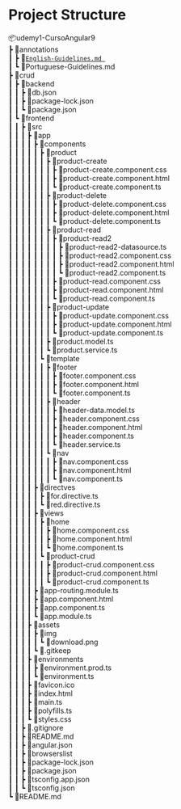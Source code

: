 # Project Structure  
  
📦udemy1-CursoAngular9  
 ┣ 📂annotations  
 ┃ ┣ 📜[`English-Guidelines.md `](https://github.com/Thiago-RM/Studies/blob/689f1c31336a80ee58bb33bca0532f2bc0517cc3/Front-Frameworks/Angular/udemy1-CursoAngular9/annotations/English-Guidelines.md)  
 ┃ ┗ 📜Portuguese-Guidelines.md  
 ┣ 📂crud  
 ┃ ┣ 📂backend  
 ┃ ┃ ┣ 📜db.json  
 ┃ ┃ ┣ 📜package-lock.json  
 ┃ ┃ ┗ 📜package.json  
 ┃ ┗ 📂frontend  
 ┃ ┃ ┣ 📂src  
 ┃ ┃ ┃ ┣ 📂app  
 ┃ ┃ ┃ ┃ ┣ 📂components  
 ┃ ┃ ┃ ┃ ┃ ┣ 📂product  
 ┃ ┃ ┃ ┃ ┃ ┃ ┣ 📂product-create  
 ┃ ┃ ┃ ┃ ┃ ┃ ┃ ┣ 📜product-create.component.css  
 ┃ ┃ ┃ ┃ ┃ ┃ ┃ ┣ 📜product-create.component.html  
 ┃ ┃ ┃ ┃ ┃ ┃ ┃ ┗ 📜product-create.component.ts  
 ┃ ┃ ┃ ┃ ┃ ┃ ┣ 📂product-delete  
 ┃ ┃ ┃ ┃ ┃ ┃ ┃ ┣ 📜product-delete.component.css  
 ┃ ┃ ┃ ┃ ┃ ┃ ┃ ┣ 📜product-delete.component.html  
 ┃ ┃ ┃ ┃ ┃ ┃ ┃ ┗ 📜product-delete.component.ts  
 ┃ ┃ ┃ ┃ ┃ ┃ ┣ 📂product-read  
 ┃ ┃ ┃ ┃ ┃ ┃ ┃ ┣ 📂product-read2  
 ┃ ┃ ┃ ┃ ┃ ┃ ┃ ┃ ┣ 📜product-read2-datasource.ts  
 ┃ ┃ ┃ ┃ ┃ ┃ ┃ ┃ ┣ 📜product-read2.component.css  
 ┃ ┃ ┃ ┃ ┃ ┃ ┃ ┃ ┣ 📜product-read2.component.html  
 ┃ ┃ ┃ ┃ ┃ ┃ ┃ ┃ ┗ 📜product-read2.component.ts  
 ┃ ┃ ┃ ┃ ┃ ┃ ┃ ┣ 📜product-read.component.css  
 ┃ ┃ ┃ ┃ ┃ ┃ ┃ ┣ 📜product-read.component.html  
 ┃ ┃ ┃ ┃ ┃ ┃ ┃ ┗ 📜product-read.component.ts  
 ┃ ┃ ┃ ┃ ┃ ┃ ┣ 📂product-update  
 ┃ ┃ ┃ ┃ ┃ ┃ ┃ ┣ 📜product-update.component.css  
 ┃ ┃ ┃ ┃ ┃ ┃ ┃ ┣ 📜product-update.component.html  
 ┃ ┃ ┃ ┃ ┃ ┃ ┃ ┗ 📜product-update.component.ts  
 ┃ ┃ ┃ ┃ ┃ ┃ ┣ 📜product.model.ts  
 ┃ ┃ ┃ ┃ ┃ ┃ ┗ 📜product.service.ts  
 ┃ ┃ ┃ ┃ ┃ ┗ 📂template  
 ┃ ┃ ┃ ┃ ┃ ┃ ┣ 📂footer  
 ┃ ┃ ┃ ┃ ┃ ┃ ┃ ┣ 📜footer.component.css  
 ┃ ┃ ┃ ┃ ┃ ┃ ┃ ┣ 📜footer.component.html  
 ┃ ┃ ┃ ┃ ┃ ┃ ┃ ┗ 📜footer.component.ts  
 ┃ ┃ ┃ ┃ ┃ ┃ ┣ 📂header  
 ┃ ┃ ┃ ┃ ┃ ┃ ┃ ┣ 📜header-data.model.ts  
 ┃ ┃ ┃ ┃ ┃ ┃ ┃ ┣ 📜header.component.css  
 ┃ ┃ ┃ ┃ ┃ ┃ ┃ ┣ 📜header.component.html  
 ┃ ┃ ┃ ┃ ┃ ┃ ┃ ┣ 📜header.component.ts  
 ┃ ┃ ┃ ┃ ┃ ┃ ┃ ┗ 📜header.service.ts  
 ┃ ┃ ┃ ┃ ┃ ┃ ┗ 📂nav  
 ┃ ┃ ┃ ┃ ┃ ┃ ┃ ┣ 📜nav.component.css  
 ┃ ┃ ┃ ┃ ┃ ┃ ┃ ┣ 📜nav.component.html  
 ┃ ┃ ┃ ┃ ┃ ┃ ┃ ┗ 📜nav.component.ts  
 ┃ ┃ ┃ ┃ ┣ 📂directves  
 ┃ ┃ ┃ ┃ ┃ ┣ 📜for.directive.ts  
 ┃ ┃ ┃ ┃ ┃ ┗ 📜red.directive.ts  
 ┃ ┃ ┃ ┃ ┣ 📂views  
 ┃ ┃ ┃ ┃ ┃ ┣ 📂home  
 ┃ ┃ ┃ ┃ ┃ ┃ ┣ 📜home.component.css  
 ┃ ┃ ┃ ┃ ┃ ┃ ┣ 📜home.component.html  
 ┃ ┃ ┃ ┃ ┃ ┃ ┗ 📜home.component.ts  
 ┃ ┃ ┃ ┃ ┃ ┗ 📂product-crud  
 ┃ ┃ ┃ ┃ ┃ ┃ ┣ 📜product-crud.component.css  
 ┃ ┃ ┃ ┃ ┃ ┃ ┣ 📜product-crud.component.html  
 ┃ ┃ ┃ ┃ ┃ ┃ ┗ 📜product-crud.component.ts  
 ┃ ┃ ┃ ┃ ┣ 📜app-routing.module.ts  
 ┃ ┃ ┃ ┃ ┣ 📜app.component.html  
 ┃ ┃ ┃ ┃ ┣ 📜app.component.ts  
 ┃ ┃ ┃ ┃ ┗ 📜app.module.ts  
 ┃ ┃ ┃ ┣ 📂assets  
 ┃ ┃ ┃ ┃ ┣ 📂img  
 ┃ ┃ ┃ ┃ ┃ ┗ 📜download.png  
 ┃ ┃ ┃ ┃ ┗ 📜.gitkeep  
 ┃ ┃ ┃ ┣ 📂environments  
 ┃ ┃ ┃ ┃ ┣ 📜environment.prod.ts  
 ┃ ┃ ┃ ┃ ┗ 📜environment.ts  
 ┃ ┃ ┃ ┣ 📜favicon.ico  
 ┃ ┃ ┃ ┣ 📜index.html  
 ┃ ┃ ┃ ┣ 📜main.ts  
 ┃ ┃ ┃ ┣ 📜polyfills.ts  
 ┃ ┃ ┃ ┗ 📜styles.css  
 ┃ ┃ ┣ 📜.gitignore  
 ┃ ┃ ┣ 📜README.md  
 ┃ ┃ ┣ 📜angular.json  
 ┃ ┃ ┣ 📜browserslist  
 ┃ ┃ ┣ 📜package-lock.json  
 ┃ ┃ ┣ 📜package.json  
 ┃ ┃ ┣ 📜tsconfig.app.json   
 ┃ ┃ ┗ 📜tsconfig.json  
 ┗ 📜README.md  